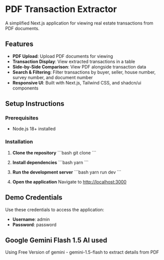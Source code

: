 # PDF Transaction Extractor

A simplified Next.js application for viewing real estate transactions from PDF documents.

## Features

- **PDF Upload**: Upload PDF documents for viewing
- **Transaction Display**: View extracted transactions in a table
- **Side-by-Side Comparison**: View PDF alongside transaction data
- **Search & Filtering**: Filter transactions by buyer, seller, house number, survey number, and document number
- **Responsive UI**: Built with Next.js, Tailwind CSS, and shadcn/ui components

## Setup Instructions

### Prerequisites

- Node.js 18+ installed

### Installation

1. **Clone the repository**
   \`\`\`bash
   git clone <repository-url>
   \`\`\`

2. **Install dependencies**
   \`\`\`bash
   yarn
   \`\`\`

3. **Run the development server**
   \`\`\`bash
   yarn run dev
   \`\`\`

4. **Open the application**
   Navigate to [http://localhost:3000](http://localhost:3000)

## Demo Credentials

Use these credentials to access the application:

- **Username**: admin
- **Password**: password

## Google Gemini Flash 1.5 AI used

Using Free Version of gemini - gemini-1.5-flash to extract details from PDF

